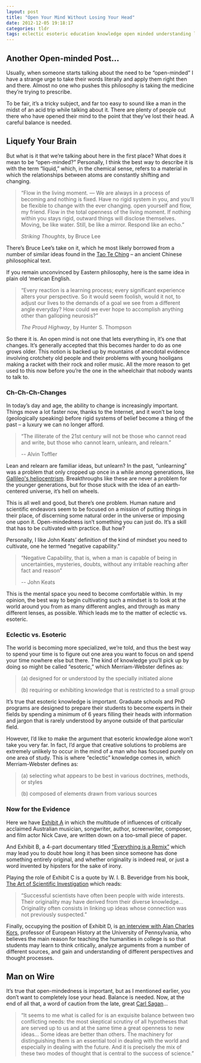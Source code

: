 ```yaml
---
layout: post
title: "Open Your Mind Without Losing Your Head"
date: 2012-12-05 19:18:17
categories: tldr
tags: eclectic esoteric education knowledge open minded understanding learning
---
```


## Another Open-minded Post...

Usually, when someone starts talking about the need to be “open-minded” I have a strange urge to take their words literally and apply them right then and there. Almost no one who pushes this philosophy is taking the medicine they’re trying to prescribe.

To be fair, it’s a tricky subject, and far too easy to sound like a man in the midst of an acid trip while talking about it. There are plenty of people out there who have opened their mind to the point that they’ve lost their head. A careful balance is needed.

## Liquefy Your Brain

But what is it that we’re talking about here in the first place? What does it mean to be “open-minded?” Personally, I think the best way to describe it is with the term “liquid,” which, in the chemical sense, refers to a material in which the relationships between atoms are constantly shifting and changing.

> “Flow in the living moment. — We are always in a process of becoming and nothing is fixed. Have no
> rigid system in you, and you’ll be flexible to change with the ever changing. open yourself and flow,
> my friend. Flow in the total openness of the living moment. If nothing within you stays rigid, outward
> things will disclose themselves. Moving, be like water. Still, be like a mirror. Respond like an echo.”
> 
> _Striking Thoughts_, by Bruce Lee

There’s Bruce Lee’s take on it, which he most likely borrowed from a number of similar ideas found in the [Tao Te Ching][1] – an ancient Chinese philosophical text.

If you remain unconvinced by Eastern philosophy, here is the same idea in plain old ‘merican English.

> “Every reaction is a learning process; every significant experience alters your perspective. So it
> would seem foolish, would it not, to adjust our lives to the demands of a goal we see from a different
> angle everyday? How could we ever hope to accomplish anything other than galloping neurosis?”
> 
> _The Proud Highway_, by Hunter S. Thompson

So there it is. An open mind is not one that lets everything in, it’s one that changes. It’s generally accepted that this becomes harder to do as one grows older. This notion is backed up by mountains of anecdotal evidence involving crotchety old people and their problems with young hooligans making a racket with their rock and roller music. All the more reason to get used to this now before you’re the one in the wheelchair that nobody wants to talk to.

### Ch-Ch-Ch-Changes

In today’s day and age, the ability to change is increasingly important. Things move a lot faster now, thanks to the Internet, and it won’t be long (geologically speaking) before rigid systems of belief become a thing of the past – a luxury we can no longer afford.

> “The illiterate of the 21st century will not be those who cannot read and write, but those who cannot
> learn, unlearn, and relearn.”
> 
> -- Alvin Toffler

Lean and relearn are familiar ideas, but unlearn? In the past, “unlearning” was a problem that only cropped up once in a while among generations, like [Gallileo's heliocentrism][2]. Breakthroughs like these are never a problem for the younger generations, but for those stuck with the idea of an earth-centered universe, it’s hell on wheels.

This is all well and good, but there’s one problem. Human nature and scientific endeavors seem to be focused on a mission of putting things in their place, of discerning some natural order in the universe or imposing one upon it. Open-mindedness isn’t something you can just do. It’s a skill that has to be cultivated with practice. But how?

Personally, I like John Keats’ definition of the kind of mindset you need to cultivate, one he termed “negative capability.”

> “Negative Capability, that is, when a man is capable of being in uncertainties, mysteries, doubts,
> without any irritable reaching after fact and reason”
> 
> -- John Keats

This is the mental space you need to become comfortable within. In my opinion, the best way to begin cultivating such a mindset is to look at the world around you from as many different angles, and through as many different lenses, as possible. Which leads me to the matter of eclectic vs. esoteric.

### Eclectic vs. Esoteric

The world is becoming more specialized, we’re told, and thus the best way to spend your time is to figure out one area you want to focus on and spend your time nowhere else but there. The kind of knowledge you’ll pick up by doing so might be called “esoteric,” which Merriam-Webster defines as:

> (a) designed for or understood by the specially initiated alone
> 
> (b) requiring or exhibiting knowledge that is restricted to a small group

It’s true that esoteric knowledge is important. Graduate schools and PhD programs are designed to prepare their students to become experts in their fields by spending a minimum of 6 years filling their heads with information and jargon that is rarely understood by anyone outside of that particular field.

However, I’d like to make the argument that esoteric knowledge alone won’t take you very far. In fact, I’d argue that creative solutions to problems are extremely unlikely to occur in the mind of a man who has focused purely on one area of study. This is where “eclectic” knowledge comes in, which Merriam-Webster defines as:

> (a) selecting what appears to be best in various doctrines, methods, or styles
> 
> (b) composed of elements drawn from various sources

### Now for the Evidence

Here we have [Exhibit A][3] in which the multitude of influences of critically acclaimed Australian musician, songwriter, author, screenwriter, composer, and film actor Nick Cave, are written down on a too-small piece of paper.

And Exhibit B, a 4-part documentary titled [“Everything is a Remix”][4] which may lead you to doubt how long it has been since someone has done something entirely original, and whether originality is indeed real, or just a word invented by hipsters for the sake of irony.

Playing the role of Exhibit C is a quote by W. I. B. Beveridge from his book, [The Art of Scientific Investigation][5] which reads:

> “Successful scientists have often been people with wide interests. Their originality may have derived
> from their diverse knowledge… Originality often consists in linking up ideas whose connection was not
> previously suspected.”

Finally, occupying the position of Exhibit D, is [an interview with Alan Charles Kors][6], professor of European History at the University of Pennsylvania, who believes the main reason for teaching the humanities in college is so that students may learn to think critically, analyze arguments from a number of different sources, and gain and understanding of different perspectives and thought processes.

## Man on Wire

It’s true that open-mindedness is important, but as I mentioned earlier, you don’t want to completely lose your head. Balance is needed. Now, at the end of all that, a word of caution from the late, great [Carl Sagan][7]...

> “It seems to me what is called for is an exquisite balance between two conflicting needs: the most
> skeptical scrutiny of all hypotheses that are served up to us and at the same time a great openness to
> new ideas… Some ideas are better than others. The machinery for distinguishing them is an essential
> tool in dealing with the world and especially in dealing with the future. And it is precisely the mix
> of these two modes of thought that is central to the success of science.”

[1]: http://academic.brooklyn.cuny.edu/core9/phalsall/texts/taote-v3.html "Tao Te Ching"
[2]: http://en.wikipedia.org/wiki/Heliocentrism "Heliocentrism on Wikipedia"
[3]: http://www.brainpickings.org/index.php/2012/03/30/nick-cave-influences/ "Nick Cave's Influences"
[4]: http://www.everythingisaremix.info/watch-the-series/ "Everything is a Remix"
[5]: http://www.brainpickings.org/index.php/2012/05/25/the-art-of-scientific-investigation-1/ "The Art of Scientific Investigation"
[6]: http://reason.com/reasontv/2012/09/11/interview-with-alan-kors "Interview with Alan Kors"
[7]: http://www.brainpickings.org/index.php/2012/05/23/carl-sagan-the-burden-of-skepticism/ "Carl Sagan"
